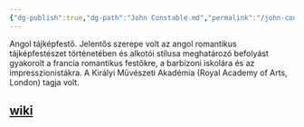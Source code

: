 ```yaml
---
{"dg-publish":true,"dg-path":"John Constable.md","permalink":"/john-constable/"}
---
```


Angol tájképfestő. Jelentős szerepe volt az angol romantikus tájképfestészet történetében és alkotói stílusa meghatározó befolyást gyakorolt a francia romantikus festőkre, a barbizoni iskolára és az impresszionistákra. A Királyi Művészeti Akadémia (Royal Academy of Arts, London) tagja volt.
## [wiki](https://hu.m.wikipedia.org/wiki/John_Constable)